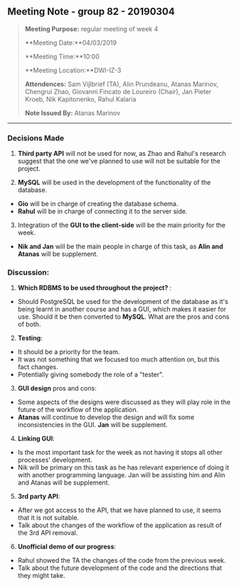 ## Meeting Note - group 82 - 20190304

> **Meeting Purpose:** regular meeting of week 4
>
> **Meeting Date:**04/03/2019
>
> **Meeting Time:**10:00
>
> **Meeting Location:**DWI-IZ-3
>
> **Attendences:**  Sam Vijlbrief (TA), Alin Prundeanu, Atanas Marinov, Chengrui Zhao, Giovanni Fincato de Loureiro (Chair), Jan Pieter Kroeb, Nik Kapitonenko, Rahul Kalaria 
>
> **Note Issued By:** Atanas Marinov



---

### Decisions Made

1. **Third party API** will not be used for now, as Zhao and Rahul's research suggest that the one we've planned to use will not be suitable for the project.  

2. **MySQL** will be used in the development of the functionality of the database.
* **Gio** will be in charge of creating the database schema.
* **Rahul** will be in charge of connecting it to the server side.

3. Integration of the **GUI to the client-side** will be the main priority for the week.
* **Nik and Jan** will be the main people in charge of this task, as **Alin and Atanas** will be supplement.

### Discussion:

1. **Which RDBMS to be used throughout the project?** :
* Should PostgreSQL be used for the development of the database as it's being learnt in another course and has a GUI, which makes it easier for use. Should it be then converted to **MySQL**. What are the pros and cons of both.

2. **Testing**:
* It should be a priority for the team. 
* It was not something that we focused too much attention on, but this fact changes.
* Potentially giving somebody the role of a "tester".

3. **GUI design** pros and cons:
* Some aspects of the designs were discussed as they will play role in the future of the workflow of the application.
* **Atanas** will continue to develop the design and will fix some inconsistencies in the GUI. **Jan** will be supplement.

4. **Linking GUI**: 
* Is the most important task for the week as not having it stops all other processes' development.
* Nik will be primary on this task as he has relevant experience of doing it with another programming language. Jan will be assisting him and Alin and Atanas will be supplement.

5. **3rd party API**:
* After we got access to the API, that we have planned to use, it seems that it is not suitable.
* Talk about the changes of the workflow of the application as result of the 3rd API removal.

6. **Unofficial demo of our progress**:
* Rahul showed the TA the changes of the code from the previous week.
* Talk about the future development of the code and the directions that they might take.

